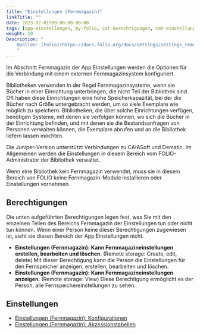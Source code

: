 ```yaml
---
title: "Einstellungen (Fernmagazin)"
linkTitle: ""
date: 2023-02-01T00:00:00-00:00
tags: [app-einstellungen, by-folio, cat-berechtigungen, cat-einstellungen, for-admin]
weight: 10
Description: "
    Quellen: [Folio](https://docs.folio.org/docs/settings/settings_remotestorage/remotestorage/) & [GBV](https://info.gbv.de/pages/viewpage.action?pageId=851345614)
    "
---
```


Im Abschnitt Fernmagazin der App Einstellungen werden die Optionen für die Verbindung mit einem externen Fernmagazinsystem konfiguriert.

Bibliotheken verwenden in der Regel Fernmagazinsysteme, wenn sie Bücher in einer Einrichtung unterbringen, die nicht Teil der Bibliothek sind. Oft haben diese Einrichtungen eine hohe Speicherkapazität, bei der die Bücher nach Größe untergebracht werden, um so viele Exemplare wie möglich zu speichern. Bibliotheken, die über solche Einrichtungen verfügen, benötigen Systeme, mit denen sie verfolgen können, wo sich die Bücher in der Einrichtung befinden, und mit denen sie die Bestandsanfragen von Personen verwalten können, die Exemplare abrufen und an die Bibliothek liefern lassen möchten.

Die Juniper-Version unterstützt Verbindungen zu CAIASoft und Dematic. Im Allgemeinen werden die Einstellungen in diesem Bereich vom FOLIO-Administrator der Bibliothek verwaltet.

Wenn eine Bibliothek kein Fernmagazin verwendet, muss sie in diesem Bereich von FOLIO keine Fernmagazin-Module installieren oder Einstellungen vornehmen.

## Berechtigungen

Die unten aufgeführten Berechtigungen legen fest, was Sie mit den einzelnen Teilen des Bereichs Fernmagazin der Einstellungen tun oder nicht tun können. Wenn einer Person keine dieser Berechtigungen zugewiesen ist, sieht sie diesen Bereich der App Einstellungen nicht.

-   **Einstellungen (Fernmagazin): Kann Fernmagazineinstellungen erstellen, bearbeiten und löschen**. (Remote storage: Create, edit, delete(
    Mit dieser Berechtigung kann die Person die Einstellungen für den Fernspeicher anzeigen, erstellen, bearbeiten und löschen.
-   **Einstellungen (Fernmagazin): Kann Fernmagazineinstellungen anzeigen**. (Remote storage: View)
    Diese Berechtigung ermöglicht es der Person, alle Fernspeichereinstellungen zu sehen.

## Einstellungen

-   [Einstellungen (Fernmagazin): Konfigurationen](https://info.gbv.de/display/FOLIOGBVEXTERN/Einstellungen+%28Fernmagazin%29%3A+Konfigurationen)
-   [Einstellungen (Fernmagazin): Akzessionstabellen](https://info.gbv.de/display/FOLIOGBVEXTERN/Einstellungen+%28Fernmagazin%29%3A+Akzessionstabellen)
